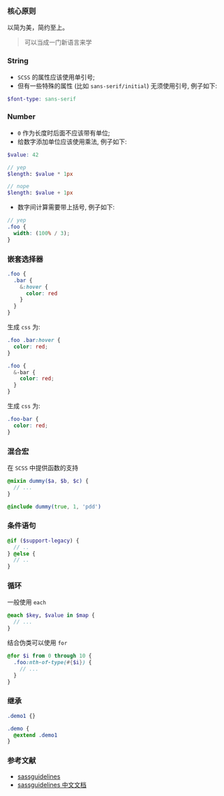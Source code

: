 ### 核心原则

以简为美，简约至上。

> 可以当成一门新语言来学

### String

* `SCSS` 的属性应该使用单引号;
* 但有一些特殊的属性 (比如 `sans-serif/initial`) 无须使用引号, 例子如下:

```SCSS
$font-type: sans-serif
```

### Number

* `0` 作为长度时后面不应该带有单位;
* 给数字添加单位应该使用乘法, 例子如下:

```SCSS
$value: 42

// yep
$length: $value * 1px

// nope
$length: $value + 1px
```

* 数字间计算需要带上括号, 例子如下:

```SCSS
// yep
.foo {
  width: (100% / 3);
}
```

### 嵌套选择器

```SCSS
.foo {
  .bar {
    &:hover {
      color: red
    }
  }
}
```

生成 `css` 为:

```css
.foo .bar:hover {
  color: red;
}
```

```SCSS
.foo {
  &-bar {
    color: red;
  }
}
```

生成 `css` 为:

```css
.foo-bar {
  color: red;
}
```

### 混合宏

在 `SCSS` 中提供函数的支持

```SCSS
@mixin dummy($a, $b, $c) {
  // ...
}

@include dummy(true, 1, 'pdd')
```

### 条件语句

```scss
@if ($support-legacy) {
  // ..
} @else {
  // ..
}
```

### 循环

一般使用 `each`

```scss
@each $key, $value in $map {
  // ...
}
```

结合伪类可以使用 `for`

```scss
@for $i from 0 through 10 {
  .foo:nth-of-type(#{$i}) {
    // ...
  }
}
```

### 继承

```scss
.demo1 {}

.demo {
  @extend .demo1
}
```

### 参考文献

* [sassguidelines](https://sass-guidelin.es/)
* [sassguidelines 中文文档](https://sass-guidelin.es/zh)


